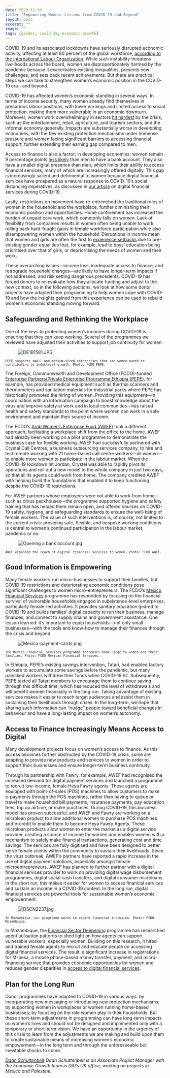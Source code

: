 ```yaml
---
date: 2020-12-10
title: "Empowering Women: Lessons from COVID-19 and Beyond"
layout: post
excerpt: ""
image: ""
tags: [gender, covid-19, economic-growth]
---
```

<p>COVID-19 and its associated lockdowns have seriously disrupted economic activity, affecting at least 80 percent of the global workforce, <a href="https://www.unwomen.org/-/media/headquarters/attachments/sections/library/publications/2020/policy-brief-the-impact-of-covid-19-on-women-en.pdf?la=en&amp;vs=140">according to the International Labour Organization</a>. While such instability threatens livelihoods across the board, women are disproportionately harmed by the pandemic because it exacerbates existing inequalities, presents new challenges, and sets back recent achievements. But there are practical steps we can take to strengthen women’s economic position in the COVID-19 era—and beyond.</p><p>COVID-19 has affected women’s economic standing in several ways. In terms of income security, many women already find themselves in precarious labour positions, with lower earnings and limited access to social protection, making them more vulnerable in an economic downturn. Moreover, women work overwhelmingly in sectors <a href="https://www.care-international.org/news/press-releases/new-study-covid-19-condemns-millions-of-women-to-poverty-when-they-could-be-a-solution-to-prosperity">hit hardest</a> by the crisis, such as the entertainment, retail, agriculture, and tourism sectors, and the informal economy generally. Impacts are substantially worse in developing economies, with the few existing protection mechanisms under immense pressure and women facing significant barriers to accessing financial support, further extending their earning gap compared to men.</p><p>Access to finance is also a factor; in developing economies, women remain 9 percentage points <a href="https://globalfindex.worldbank.org/#related_sec_focus">less likely</a> than men to have a bank account. They also have a smaller digital presence than men, which limits their ability to access financial services, many of which are increasingly offered digitally. This gap is increasingly salient and detrimental to women because digital financial services have prospered as a natural response to COVID-19’s social distancing imperatives, as discussed in <a href="https://dai-global-developments.com/articles/how-can-digital-financial-services-be-utilised-in-response-to-covid-19">our article</a> on digital financial services during COVID-19.</p><p>Lastly, restrictions on movement have re-entrenched the traditional roles of women in the household and the workplace, further diminishing their economic position and opportunities. Home confinement has increased the burden of unpaid care work, which commonly falls on women. Lack of flexibility from companies results in women often being unable to work, rolling back hard-fought gains in female workforce participation while also disempowering women within the household. Disruptions in income mean that women and girls are often the first to <a href="https://www.icrw.org/wp-content/uploads/2020/04/cweee_covid_and_wee_brief_final.pdf">experience setbacks</a> due to pre-existing gender equalities that, for example, lead to boys’ education being prioritised over that of girls, or deprioritising the needs of women and their work.</p><p>These overarching issues—income loss, inadequate access to finance, and retrograde household changes—are likely to have longer-term impacts if not addressed, and risk setting dangerous precedents. COVID-19 has forced donors to re-evaluate how they allocate funding and adjust to the new context, so in the following sections, we look at how some donor projects have adapted their programming to help women cope with COVID-19 and how the insights gained from this experience can be used to rebuild women’s economic standing moving forward.</p><h2 id="safeguarding-and-rethinking-the-workplace">Safeguarding and Rethinking the Workplace</h2><p>One of the keys to protecting women’s incomes during COVID-19 is ensuring that they can keep working. Several of the programmes we reviewed have adjusted their activities to support job continuity for women.</p><figure class="kg-card kg-image-card"><img src="https://pubs.ghost.io/uploads/DE1B1581.JPG" class="kg-image" alt="DE1B1581.JPG" loading="lazy"></figure><p><code><code>PEPE supports small and medium-sized enterprises that are women-owned or contributing to industrial growth. Photo: FCDO PEPE.</code></code></p><p>The Foreign, Commonwealth and Development Office (FCDO)-funded <a href="https://www.dai.com/our-work/projects/ethiopia-private-enterprise-programme-ethiopia-pepe">Enterprise Partners/Private Enterprise Programme Ethiopia (PEPE)</a>, for example, has provided medical equipment such as thermal scanners and thermometers and sanitation materials for industrial parks where PEPE has historically promoted the hiring of women. Providing this equipment—in coordination with an information campaign to boost knowledge about the virus and improve safety at work and in local communities—has raised health and safety standards to the point where women can work in a safe environment and maintain their source of income.</p><p>The FCDO’s <a href="https://www.dai.com/our-work/projects/jordan-egypt-and-palestine-arab-women-enterprise-fund">Arab Women’s Enterprise Fund (AWEF)</a> took a different approach, facilitating a workplace shift from the office to the home. AWEF had already been working on a pilot programme to demonstrate the business case for flexible working. AWEF had successfully partnered with Crystal Call Centres, a business outsourcing services company, to hire and test remote working with 21 home-based call centre workers—all women—to enable more women to participate in the labour market. When the COVID-19 lockdown hit Jordan, Crystel was able to rapidly pivot its operations and roll out a new model to the whole company in just two days, so that all its agents could work from home. The company credited AWEF with helping build the foundations that enabled it to keep functioning despite the COVID-19 restrictions.</p><p>For AWEF partners whose employees were not able to work from home—such as citrus packhouses—the programme supported hygiene and safety training that has helped them remain open, and offered courses on COVID-19 safety, hygiene, and safeguarding standards to ensure the well-being of female workers. The value of such interventions is, of course, not limited to the current crisis: providing safe, flexible, and bespoke working conditions is central to women’s continued participation in the labour market, pandemic or no.</p><figure class="kg-card kg-image-card"><img src="https://pubs.ghost.io/uploads/Opening%20a%20bank%20account.jpg" class="kg-image" alt="Opening a bank account.jpg" loading="lazy"></figure><p><code><code>AWEF expanded the reach of digital financial services to women. Photo: FCDO AWEF.</code></code></p><h2 id="good-information-is-empowering">Good Information is Empowering</h2><p>Many female workers run micro-businesses to support their families, but COVID-19 restrictions and deteriorating economic conditions pose significant challenges to women micro-entrepreneurs. The FCDO’s <a href="https://www.dai.com/our-work/projects/mexico-prosperity-fund-mexico-financial-services-programme">Mexico Financial Services</a> programme has responded by focusing on the financial survival of vulnerable households engaged in subsistence-level enterprises, particularly female-led activities. It provides sanitary education geared to COVID-19 and builds families’ digital capacity to run their business, manage finances, and connect to supply chains and government assistance. One lesson learned: it’s important to equip households—not only small businesses—with the tools and know-how to manage their finances through the crisis and beyond.</p><figure class="kg-card kg-image-card"><img src="https://pubs.ghost.io/uploads/Mexico-payment-cards.png" class="kg-image" alt="Mexico-payment-cards.png" loading="lazy"></figure><p><code><code>The Mexico Financial Services programme increases bank usage to women and their families. Photo: FCDO Mexican Financial Services.</code></code></p><p>In Ethiopia, PEPE’s existing savings intervention, Tatari, had enabled factory workers to accumulate some savings before the pandemic, but many panicked workers withdrew their funds when COVID-19 hit. Subsequently, PEPE texted all Tatari members to encourage them to continue saving through this difficult time, which has reduced the level of withdrawals and will benefit women financially in the long run. Taking advantage of existing services makes it easier to reach target audiences and assist them in sustaining their livelihoods through crises. In the long-term, we hope that sharing such information can “nudge” people toward beneficial changes in behaviour and have a long-lasting impact on women’s autonomy.</p><h2 id="access-to-finance-increasingly-means-access-to-digital">Access to Finance Increasingly Means Access to Digital</h2><p>Many development projects focus on women’s access to finance. As this access becomes further obstructed by the COVID-19 crisis, some are adapting to provide new products and services to women in order to support their businesses and ensure longer-term business continuity.</p><p>Through its partnership with Fawry, for example, AWEF had recognised the increased demand for digital payment services and launched a programme to recruit low-income, female Heya Fawry agents. These agents are equipped with point-of-sales (POS) machines to allow customers to make e-payments through the POS machines, rather than having to queue or travel to make household bill payments, insurance payments, pay education fees, top up airtime, or make purchases. During COVID-19, this business model has proven successful, and AWEF and Fawry are working on a microloan product to allow additional women to purchase POS machines and e-credit to enable them to become Heya Fawry Agents. These microloan products allow women to enter the market as a digital service provider, creating a source of income for women and enables women with a mechanism to safely make financial transactions, generating cost and time savings. The services are fully digitised and have been designed to better serve female clients within the community to sustain their livelihoods. Since the virus outbreak, AWEF’s partners have reported a rapid increase in the use of digital payment solutions, especially amongst female microentrepreneurs. AWEF has planned to further partner with a digital financial services provider to work on providing digital wage disbursement programmes, digital social cash transfers, and digital consumer microloans. In the short run, this makes it easier for women to access financial services and sustain an income in a COVID-19 context. In the long run, digital financial services are powerful tools for sustainable women’s economic empowerment.</p><figure class="kg-card kg-image-card"><img src="https://pubs.ghost.io/uploads/DSCN2237.jpg" class="kg-image" alt="DSCN2237.jpg" loading="lazy"></figure><p><code><code>In Mozambique, our programme works to expand financial inclusion. Photo: FCDO Mozambique.</code></code></p><p>In Mozambique, the <a href="https://www.dai.com/our-work/projects/mozambique-financial-sector-deepening-fsdmoc">Financial Sector Deepening</a> programme has researched agent utilisation patterns to shed light on how agents can support vulnerable workers, especially women. Building on this research, it hired and trained female agents to recruit and educate people on accessing digital financial services. The result: a significant increase in registrations for M-pesa, a mobile phone-based money transfer, payment, and micro-financing service that provides economic opportunities for women and reduces gender disparities in <a href="https://dai-global-developments.com/articles/how-can-digital-financial-services-be-utilised-in-response-to-covid-19">access to digital financial services</a>.</p><h2 id="plan-for-the-long-run">Plan for the Long Run</h2><p>Donor programmes have adapted to COVID-19 in various ways: by incorporating new messaging or introducing new protection mechanisms; by supporting women in workplaces or women running home-based businesses; by focusing on the role women play in their households. But these short-term adjustments in programming can have long-term impacts on women’s lives and should not be designed and implemented only with a temporary or short-term vision. We have an opportunity in the urgency of this crisis to learn from the adjustments we are making and build upon them to create sustainable means of increasing women’s economic empowerment—in the long term and through the unforeseeable but inevitable shocks to come.</p><p><em><a href="https://www.linkedin.com/in/daan-schuttenbelt-a24764b7/">Daan Schuttenbelt</a> Daan Schuttenbelt is an Associate Project Manager with the Economic Growth team in DAI’s UK office, working on projects in Mexico and Palestine.</em></p>
  